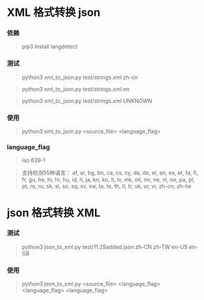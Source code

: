 # XML 格式转换 json

### 依赖

> pip3 install langdetect

### 测试

> python3 xml_to_json.py test/strings.xml zh-cn

> python3 xml_to_json.py test/strings.xml en

> python3 xml_to_json.py test/strings.xml UNKNOWN

### 使用

> python3 xml_to_json.py <source_file> <language_flag>

### language_flag

> iso 639-1

> 支持检测55种语言： af, ar, bg, bn, ca, cs, cy, da, de, el, en, es, et, fa, fi, fr, gu, he, hi, hr, hu, id, it, ja, kn, ko, lt, lv, mk, ml, mr, ne, nl, no, pa, pl, pt, ro, ru, sk, sl, so, sq, sv, sw, ta, te, th, tl, tr, uk, ur, vi, zh-cn, zh-tw


# json 格式转换 XML

### 测试

> python3 json_to_xml.py test/11.29added.json zh-CN zh-TW en-US en-GB

### 使用

> python3 json_to_xml.py <source_file> <language_flag> <language_flag> <language_flag>
